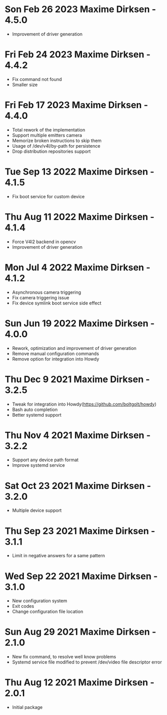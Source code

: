 # Son Feb 26 2023 Maxime Dirksen - 4.5.0
- Improvement of driver generation 
# Fri Feb 24 2023 Maxime Dirksen - 4.4.2
- Fix command not found
- Smaller size
# Fri Feb 17 2023 Maxime Dirksen - 4.4.0
- Total rework of the implementation
- Support multiple emitters camera
- Memorize broken instructions to skip them 
- Usage of /dev/v4l/by-path for persistence
- Drop distribution repositories support
# Tue Sep 13 2022 Maxime Dirksen - 4.1.5
- Fix boot service for custom device 
# Thu Aug 11 2022 Maxime Dirksen - 4.1.4
- Force V4l2 backend in opencv
- Improvement of driver generation
# Mon Jul 4 2022 Maxime Dirksen - 4.1.2
- Asynchronous camera triggering
- Fix camera triggering issue
- Fix device symlink boot service side effect
# Sun Jun 19 2022 Maxime Dirksen - 4.0.0
- Rework, optimization and improvement of driver generation 
- Remove manual configuration commands
- Remove option for integration into Howdy
# Thu Dec 9 2021 Maxime Dirksen - 3.2.5
- Tweak for integration into Howdy(https://github.com/boltgolt/howdy)  
- Bash auto completion
- Better systemd support
# Thu Nov 4 2021 Maxime Dirksen - 3.2.2
- Support any device path format
- Improve systemd service
# Sat Oct 23 2021 Maxime Dirksen - 3.2.0
- Multiple device support
# Thu Sep 23 2021 Maxime Dirksen - 3.1.1
- Limit in negative answers for a same pattern
# Wed Sep 22 2021 Maxime Dirksen - 3.1.0
- New configuration system
- Exit codes
- Change configuration file location
# Sun Aug 29 2021 Maxime Dirksen - 2.1.0
- New fix command, to resolve well know problems
- Systemd service file modified to prevent /dev/video file descriptor error
# Thu Aug 12 2021 Maxime Dirksen - 2.0.1
- Initial package